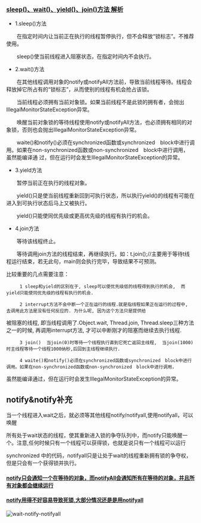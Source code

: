 ### [sleep()、wait()、yield()、join()方法 解析](http://blog.csdn.net/yangyan19870319/article/details/6205312)
*   1.sleep()方法

　　在指定时间内让当前正在执行的线程暂停执行，但不会释放“锁标志”。不推荐使用。
  
　　sleep()使当前线程进入阻塞状态，在指定时间内不会执行。
  
*   2.wait()方法
  
　　在其他线程调用对象的notify或notifyAll方法前，导致当前线程等待。线程会释放掉它所占有的“锁标志”，从而使别的线程有机会抢占该锁。
  
　　当前线程必须拥有当前对象锁。如果当前线程不是此锁的拥有者，会抛出IllegalMonitorStateException异常。
  
　　唤醒当前对象锁的等待线程使用notify或notifyAll方法，也必须拥有相同的对象锁，否则也会抛出IllegalMonitorStateException异常。
  
　　waite()和notify()必须在synchronized函数或synchronized　block中进行调用。如果在non-synchronized函数或non-synchronized　block中进行调用，
  虽然能编译通       过，但在运行时会发生IllegalMonitorStateException的异常。

  
*   3.yield方法
  
　　暂停当前正在执行的线程对象。
  
　　yield()只是使当前线程重新回到可执行状态，所以执行yield()的线程有可能在进入到可执行状态后马上又被执行。
  
　　yield()只能使同优先级或更高优先级的线程有执行的机会。
  
*   4.join方法
  
　　等待该线程终止。
  
　　等待调用join方法的线程结束，再继续执行。如：t.join();//主要用于等待t线程运行结束，若无此句，main则会执行完毕，导致结果不可预测。

   比较重要的几点需要注意：
   
         1 sleep和yield的区别在于, sleep可以使优先级低的线程得到执行的机会,  而yield只能使同优先级的线程有执行的机会.
         
         2 interrupt方法不会中断一个正在运行的线程.就是指线程如果正在运行的过程中, 去调用此方法是没有任何反应的. 为什么呢, 因为这个方法只是提供给 
被阻塞的线程, 即当线程调用了.Object.wait, Thread.join, Thread.sleep三种方法之一的时候, 再调用interrupt方法, 才可以中断刚才的阻塞而继续去执行线程.

         3 join()  当join(0)时等待一个线程执行直到它死亡返回主线程,  当join(1000)时主线程等待一个线程1000纳秒,后回到主线程继续执行.

         4 waite()和notify()必须在synchronized函数或synchronized　block中进行调用。如果在non-synchronized函数或non-synchronized　block中进行调用，
虽然能编译通过，但在运行时会发生IllegalMonitorStateException的异常。


notify&notify补充
------------

当一个线程进入wait之后，就必须等其他线程notify/notifyall,使用notifyall，可以唤醒

所有处于wait状态的线程，使其重新进入锁的争夺队列中，而notify只能唤醒一个。注意,任何时候只有一个线程可以获得锁，也就是说只有一个线程可以运行

synchronized 中的代码，notifyall只是让处于wait的线程重新拥有锁的争夺权，但是只会有一个获得锁并执行。

#### [notify只会通知一个在等待的对象，而notifyAll会通知所有在等待的对象，并且所有对象都会继续运行](http://www.jb51.net/article/92473.htm)

#### [notify用得不好容易导致死锁,大部分情况还是是用notifyall](http://www.jb51.net/article/36657.htm)

![wait-notify-notifyall](https://github.com/Albatronhenry/UploadFile/blob/master/pic/wait-notify-notifyall.png)
